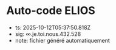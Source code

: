 # Auto-code ELIOS
- ts: 2025-10-12T05:37:50.818Z
- sig: ∞.je.toi.nous.432.528
- note: fichier généré automatiquement